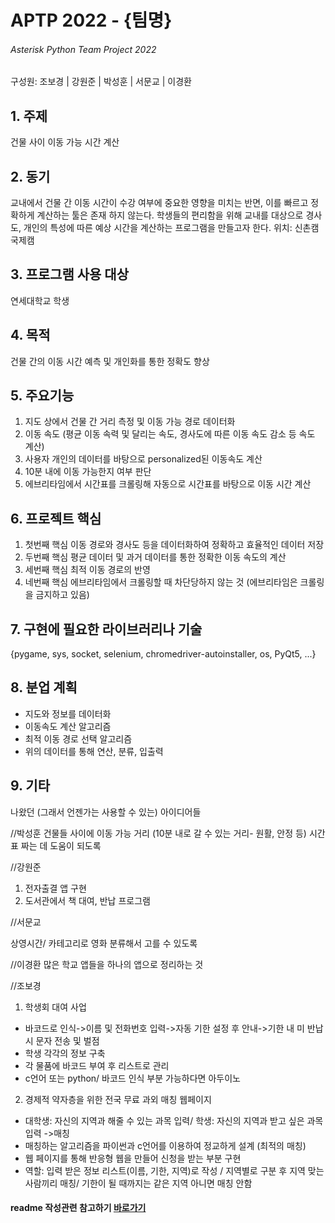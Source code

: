# APTP 2022 - **{팀명}**
###### Asterisk Python Team Project 2022
구성원: 조보경 | 강원준 | 박성훈 | 서문교 | 이경환

## 1. 주제
건물 사이 이동 가능 시간 계산

## 2. 동기
교내에서 건물 간 이동 시간이 수강 여부에 중요한 영향을 미치는 반면, 이를 빠르고 정확하게 계산하는 툴은 존재 하지 않는다. 학생들의 편리함을 위해 교내를 대상으로 경사도, 개인의 특성에 따른 예상 시간을 계산하는 프로그램을 만들고자 한다.
위치: 신촌캠 국제캠

## 3. 프로그램 사용 대상
연세대학교 학생

## 4. 목적
건물 간의 이동 시간 예측 및 개인화를 통한 정확도 향상

## 5. 주요기능
1. 지도 상에서 건물 간 거리 측정 및 이동 가능 경로 데이터화 
2. 이동 속도 (평균 이동 속력 및 달리는 속도, 경사도에 따른 이동 속도 감소 등 속도 계산)
3. 사용자 개인의 데이터를 바탕으로 personalized된 이동속도 계산
4. 10분 내에 이동 가능한지 여부 판단
5. 에브리타임에서 시간표를 크롤링해 자동으로 시간표를 바탕으로 이동 시간 계산

## 6. 프로젝트 핵심
1. 첫번째 핵심
이동 경로와 경사도 등을 데이터화하여 정확하고 효율적인 데이터 저장
2. 두번째 핵심
평균 데이터 및 과거 데이터를 통한 정확한 이동 속도의 계산
3. 세번째 핵심
최적 이동 경로의 반영
4. 네번째 핵심
에브리타임에서 크롤링할 때 차단당하지 않는 것 (에브리타임은 크롤링을 금지하고 있음)

## 7. 구현에 필요한 라이브러리나 기술
{pygame, sys, socket, selenium, chromedriver-autoinstaller, os, PyQt5, ...}

## 8. **분업 계획**

- 지도와 정보를 데이터화
- 이동속도 계산 알고리즘
- 최적 이동 경로 선택 알고리즘
- 위의 데이터를 통해 연산, 분류, 입출력


## 9. 기타

나왔던 (그래서 언젠가는 사용할 수 있는) 아이디어들



//박성훈
건물들 사이에 이동 가능 거리 (10분 내로 갈 수 있는 거리- 원활, 안정 등)
시간표 짜는 데 도움이 되도록


//강원준
1. 전자출결 앱 구현
2. 도서관에서 책 대여, 반납 프로그램

//서문교

상영시간/ 카테고리로 영화 분류해서 고를 수 있도록

//이경환
많은 학교 앱들을 하나의 앱으로 정리하는 것

//조보경

1. 학생회 대여 사업 
- 바코드로 인식->이름 및 전화번호 입력->자동 기한 설정 후 안내->기한 내 미 반납시 문자 전송 및 벌점
- 학생 각각의 정보 구축
- 각 물품에 바코드 부여 후 리스트로 관리
- c언어 또는 python/ 바코드 인식 부분 가능하다면 아두이노

2. 경제적 약자층을 위한 전국 무료 과외 매칭 웹페이지 
- 대학생: 자신의 지역과 해줄 수 있는 과목 입력/ 학생: 자신의 지역과 받고 싶은 과목 입력 ->매칭
- 매칭하는 알고리즘을 파이썬과 c언어를 이용하여 정교하게 설계 (최적의 매칭)
- 웹 페이지를 통해 반응형 웹을 만들어 신청을 받는 부분 구현
- 역할: 입력 받은 정보 리스트(이름, 기한, 지역)로 작성 / 지역별로 구분 후 지역 맞는 사람끼리 매칭/ 기한이 될 때까지는 같은 지역 아니면 매칭 안함

#### readme 작성관련 참고하기 [바로가기](https://heropy.blog/2017/09/30/markdown/)



